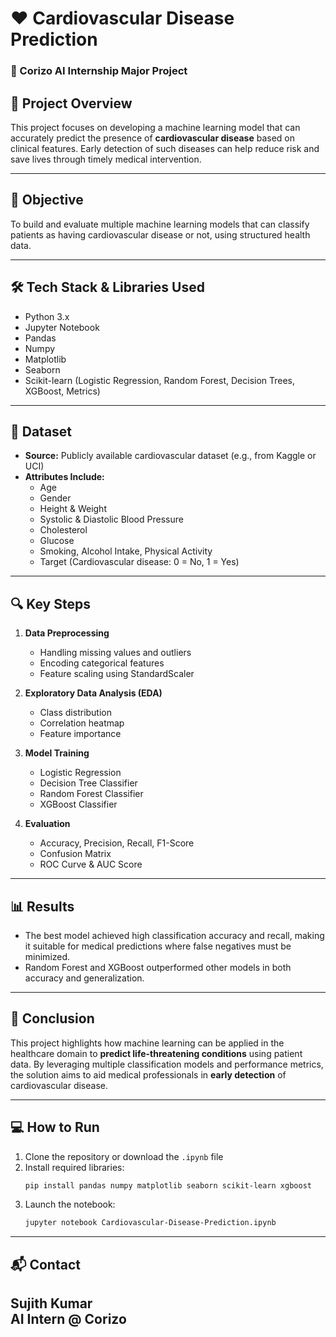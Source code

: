 # ❤️ Cardiovascular Disease Prediction  
### 🧠 Corizo AI Internship Major Project

## 📌 Project Overview
This project focuses on developing a machine learning model that can accurately predict the presence of **cardiovascular disease** based on clinical features. Early detection of such diseases can help reduce risk and save lives through timely medical intervention.

---

## 🎯 Objective
To build and evaluate multiple machine learning models that can classify patients as having cardiovascular disease or not, using structured health data.

---

## 🛠️ Tech Stack & Libraries Used

- Python 3.x  
- Jupyter Notebook  
- Pandas  
- Numpy  
- Matplotlib  
- Seaborn  
- Scikit-learn (Logistic Regression, Random Forest, Decision Trees, XGBoost, Metrics)

---

## 📁 Dataset

- **Source:** Publicly available cardiovascular dataset (e.g., from Kaggle or UCI)
- **Attributes Include:**  
  - Age  
  - Gender  
  - Height & Weight  
  - Systolic & Diastolic Blood Pressure  
  - Cholesterol  
  - Glucose  
  - Smoking, Alcohol Intake, Physical Activity  
  - Target (Cardiovascular disease: 0 = No, 1 = Yes)

---

## 🔍 Key Steps

1. **Data Preprocessing**
   - Handling missing values and outliers
   - Encoding categorical features
   - Feature scaling using StandardScaler

2. **Exploratory Data Analysis (EDA)**
   - Class distribution
   - Correlation heatmap
   - Feature importance

3. **Model Training**
   - Logistic Regression  
   - Decision Tree Classifier  
   - Random Forest Classifier  
   - XGBoost Classifier

4. **Evaluation**
   - Accuracy, Precision, Recall, F1-Score  
   - Confusion Matrix  
   - ROC Curve & AUC Score

---

## 📊 Results

- The best model achieved high classification accuracy and recall, making it suitable for medical predictions where false negatives must be minimized.
- Random Forest and XGBoost outperformed other models in both accuracy and generalization.

---

## 🔬 Conclusion

This project highlights how machine learning can be applied in the healthcare domain to **predict life-threatening conditions** using patient data. By leveraging multiple classification models and performance metrics, the solution aims to aid medical professionals in **early detection** of cardiovascular disease.

---

## 💻 How to Run

1. Clone the repository or download the `.ipynb` file  
2. Install required libraries:
    ```bash
    pip install pandas numpy matplotlib seaborn scikit-learn xgboost
    ```
3. Launch the notebook:
    ```bash
    jupyter notebook Cardiovascular-Disease-Prediction.ipynb
    ```

---

## 📬 Contact

**Sujith Kumar**  
AI Intern @ Corizo  
---

